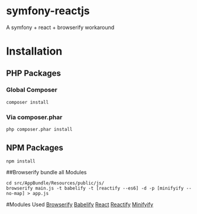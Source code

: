 # symfony-reactjs
A symfony + react + browserify workaround

# Installation
## PHP Packages
### Global Composer
`composer install`

### Via composer.phar
`php composer.phar install`

## NPM Packages
`npm install`

##Browserify bundle all Modules
```
cd src/AppBundle/Resources/public/js/
browserify main.js -t babelify -t [reactify --es6] -d -p [minifyify --no-map] > app.js
```
#Modules Used
[Browserify](http://www.browserify.org)
[Babelify](https://github.com/babel/babelify)
[React](https://www.npmjs.com/package/react)
[Reactify](https://www.npmjs.com/package/reactify)
[Minifyify](https://www.npmjs.com/package/minifyify)